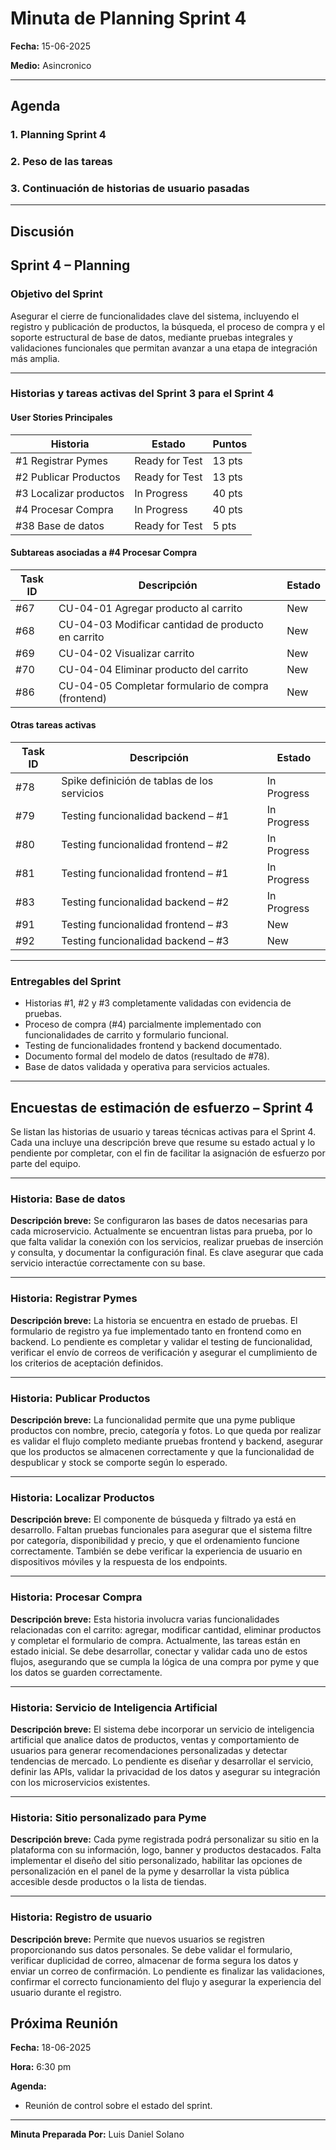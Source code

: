 # Minuta de Planning Sprint 4

**Fecha:** 15-06-2025

**Medio:** Asincronico 


---

## Agenda

### 1. Planning Sprint 4

### 2. Peso de las tareas 

### 3. Continuación de historias de usuario pasadas



---

## Discusión


## Sprint 4 – Planning 

### Objetivo del Sprint

Asegurar el cierre de funcionalidades clave del sistema, incluyendo el registro y publicación de productos, la búsqueda, el proceso de compra y el soporte estructural de base de datos, mediante pruebas integrales y validaciones funcionales que permitan avanzar a una etapa de integración más amplia.

---

### Historias y tareas activas del Sprint 3 para el Sprint 4

#### User Stories Principales

| Historia               | Estado         | Puntos |
| ---------------------- | -------------- | ------ |
| #1 Registrar Pymes     | Ready for Test | 13 pts |
| #2 Publicar Productos  | Ready for Test | 13 pts |
| #3 Localizar productos | In Progress    | 40 pts |
| #4 Procesar Compra     | In Progress    | 40 pts |
| #38 Base de datos      | Ready for Test | 5 pts  |

#### Subtareas asociadas a #4 Procesar Compra

| Task ID | Descripción                                        | Estado |
| ------- | -------------------------------------------------- | ------ |
| #67     | CU-04-01 Agregar producto al carrito               | New    |
| #68     | CU-04-03 Modificar cantidad de producto en carrito | New    |
| #69     | CU-04-02 Visualizar carrito                        | New    |
| #70     | CU-04-04 Eliminar producto del carrito             | New    |
| #86     | CU-04-05 Completar formulario de compra (frontend) | New    |

#### Otras tareas activas

| Task ID | Descripción                                 | Estado      |
| ------- | ------------------------------------------- | ----------- |
| #78     | Spike definición de tablas de los servicios | In Progress |
| #79     | Testing funcionalidad backend – #1          | In Progress |
| #80     | Testing funcionalidad frontend – #2         | In Progress |
| #81     | Testing funcionalidad frontend – #1         | In Progress |
| #83     | Testing funcionalidad backend – #2          | In Progress |
| #91     | Testing funcionalidad frontend – #3         | New         |
| #92     | Testing funcionalidad backend – #3          | New         |

---

### Entregables del Sprint

* Historias #1, #2 y #3 completamente validadas con evidencia de pruebas.
* Proceso de compra (#4) parcialmente implementado con funcionalidades de carrito y formulario funcional.
* Testing de funcionalidades frontend y backend documentado.
* Documento formal del modelo de datos (resultado de #78).
* Base de datos validada y operativa para servicios actuales.

---

## Encuestas de estimación de esfuerzo – Sprint 4

Se listan las historias de usuario y tareas técnicas activas para el Sprint 4. Cada una incluye una descripción breve que resume su estado actual y lo pendiente por completar, con el fin de facilitar la asignación de esfuerzo por parte del equipo.

---

### Historia: Base de datos

**Descripción breve:**
Se configuraron las bases de datos necesarias para cada microservicio. Actualmente se encuentran listas para prueba, por lo que falta validar la conexión con los servicios, realizar pruebas de inserción y consulta, y documentar la configuración final. Es clave asegurar que cada servicio interactúe correctamente con su base.

---

### Historia: Registrar Pymes

**Descripción breve:**
La historia se encuentra en estado de pruebas. El formulario de registro ya fue implementado tanto en frontend como en backend. Lo pendiente es completar y validar el testing de funcionalidad, verificar el envío de correos de verificación y asegurar el cumplimiento de los criterios de aceptación definidos.

---

### Historia: Publicar Productos

**Descripción breve:**
La funcionalidad permite que una pyme publique productos con nombre, precio, categoría y fotos. Lo que queda por realizar es validar el flujo completo mediante pruebas frontend y backend, asegurar que los productos se almacenen correctamente y que la funcionalidad de despublicar y stock se comporte según lo esperado.

---

### Historia: Localizar Productos

**Descripción breve:**
El componente de búsqueda y filtrado ya está en desarrollo. Faltan pruebas funcionales para asegurar que el sistema filtre por categoría, disponibilidad y precio, y que el ordenamiento funcione correctamente. También se debe verificar la experiencia de usuario en dispositivos móviles y la respuesta de los endpoints.

---

### Historia: Procesar Compra

**Descripción breve:**
Esta historia involucra varias funcionalidades relacionadas con el carrito: agregar, modificar cantidad, eliminar productos y completar el formulario de compra. Actualmente, las tareas están en estado inicial. Se debe desarrollar, conectar y validar cada uno de estos flujos, asegurando que se cumpla la lógica de una compra por pyme y que los datos se guarden correctamente.

---

### Historia: Servicio de Inteligencia Artificial

**Descripción breve:**
El sistema debe incorporar un servicio de inteligencia artificial que analice datos de productos, ventas y comportamiento de usuarios para generar recomendaciones personalizadas y detectar tendencias de mercado. Lo pendiente es diseñar y desarrollar el servicio, definir las APIs, validar la privacidad de los datos y asegurar su integración con los microservicios existentes.

---

### Historia: Sitio personalizado para Pyme

**Descripción breve:**
Cada pyme registrada podrá personalizar su sitio en la plataforma con su información, logo, banner y productos destacados. Falta implementar el diseño del sitio personalizado, habilitar las opciones de personalización en el panel de la pyme y desarrollar la vista pública accesible desde productos o la lista de tiendas.

---

### Historia: Registro de usuario

**Descripción breve:**
Permite que nuevos usuarios se registren proporcionando sus datos personales. Se debe validar el formulario, verificar duplicidad de correo, almacenar de forma segura los datos y enviar un correo de confirmación. Lo pendiente es finalizar las validaciones, confirmar el correcto funcionamiento del flujo y asegurar la experiencia del usuario durante el registro.



## Próxima Reunión

**Fecha:** 18-06-2025

**Hora:** 6:30 pm

**Agenda:**

- Reunión de control sobre el estado del sprint.

---

**Minuta Preparada Por:** Luis Daniel Solano
